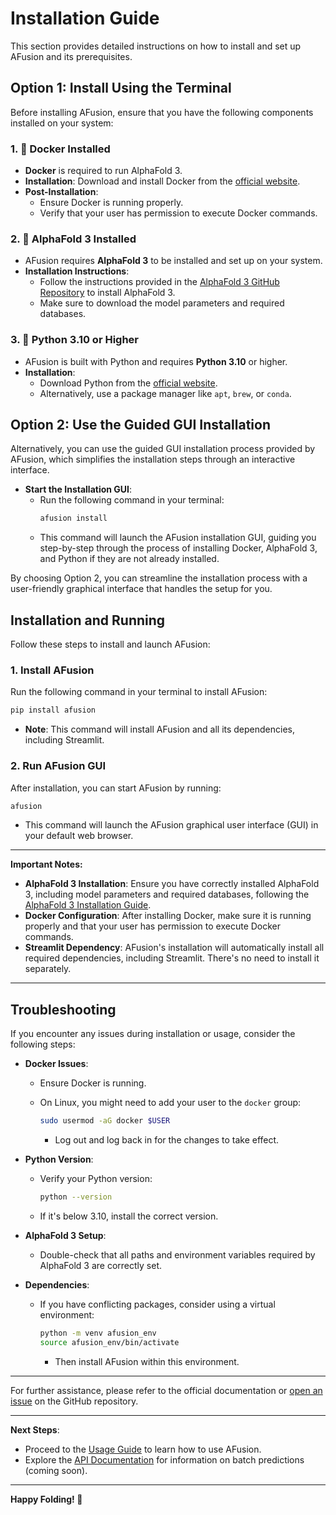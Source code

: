 # Installation Guide

This section provides detailed instructions on how to install and set up AFusion and its prerequisites.

## Option 1: Install Using the Terminal

Before installing AFusion, ensure that you have the following components installed on your system:

### 1. 🐳 Docker Installed

- **Docker** is required to run AlphaFold 3.
- **Installation**: Download and install Docker from the [official website](https://www.docker.com/get-started/).
- **Post-Installation**:
  - Ensure Docker is running properly.
  - Verify that your user has permission to execute Docker commands.

### 2. 🧬 AlphaFold 3 Installed

- AFusion requires **AlphaFold 3** to be installed and set up on your system.
- **Installation Instructions**:
  - Follow the instructions provided in the [AlphaFold 3 GitHub Repository](https://github.com/google-deepmind/alphafold3) to install AlphaFold 3.
  - Make sure to download the model parameters and required databases.

### 3. 🐍 Python 3.10 or Higher

- AFusion is built with Python and requires **Python 3.10** or higher.
- **Installation**:
  - Download Python from the [official website](https://www.python.org/downloads/).
  - Alternatively, use a package manager like `apt`, `brew`, or `conda`.

## Option 2: Use the Guided GUI Installation

Alternatively, you can use the guided GUI installation process provided by AFusion, which simplifies the installation steps through an interactive interface.

- **Start the Installation GUI**:
  - Run the following command in your terminal:
    ```bash
    afusion install
    ```
  - This command will launch the AFusion installation GUI, guiding you step-by-step through the process of installing Docker, AlphaFold 3, and Python if they are not already installed.

By choosing Option 2, you can streamline the installation process with a user-friendly graphical interface that handles the setup for you.

## Installation and Running

Follow these steps to install and launch AFusion:

### 1. Install AFusion

Run the following command in your terminal to install AFusion:

```bash
pip install afusion
```

- **Note**: This command will install AFusion and all its dependencies, including Streamlit.

### 2. Run AFusion GUI

After installation, you can start AFusion by running:

```bash
afusion
```

- This command will launch the AFusion graphical user interface (GUI) in your default web browser.

---

**Important Notes:**

- **AlphaFold 3 Installation**: Ensure you have correctly installed AlphaFold 3, including model parameters and required databases, following the [AlphaFold 3 Installation Guide](https://github.com/google-deepmind/alphafold3/blob/main/docs/installation.md).
- **Docker Configuration**: After installing Docker, make sure it is running properly and that your user has permission to execute Docker commands.
- **Streamlit Dependency**: AFusion's installation will automatically install all required dependencies, including Streamlit. There's no need to install it separately.

---

## Troubleshooting

If you encounter any issues during installation or usage, consider the following steps:

- **Docker Issues**:
  - Ensure Docker is running.
  - On Linux, you might need to add your user to the `docker` group:

    ```bash
    sudo usermod -aG docker $USER
    ```

    - Log out and log back in for the changes to take effect.

- **Python Version**:
  - Verify your Python version:

    ```bash
    python --version
    ```

  - If it's below 3.10, install the correct version.

- **AlphaFold 3 Setup**:
  - Double-check that all paths and environment variables required by AlphaFold 3 are correctly set.

- **Dependencies**:
  - If you have conflicting packages, consider using a virtual environment:

    ```bash
    python -m venv afusion_env
    source afusion_env/bin/activate
    ```

    - Then install AFusion within this environment.

---

For further assistance, please refer to the official documentation or [open an issue](https://github.com/your-repo/issues) on the GitHub repository.

---

**Next Steps**:

- Proceed to the [Usage Guide](index.md#usage) to learn how to use AFusion.
- Explore the [API Documentation](api.md) for information on batch predictions (coming soon).

---

**Happy Folding! 🧬**
